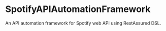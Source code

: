 # SpotifyAPIAutomationFramework
An API automation framework for Spotify web API using RestAssured DSL.
